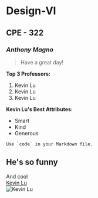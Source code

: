 # **Design-VI**
## CPE - 322
### *Anthony Magno*
> Have a great day!

**Top 3 Professors:**  
1. Kevin Lu
2. Kevin Lu
3. Kevin Lu

**Kevin Lu's Best Attributes:** 
- Smart
- Kind
- Generous

``Use `code` in your Markdown file.``  

He's so funny
---
And cool  
[Kevin Lu](https://www.stevens.edu/profile/klu2)  
![Kevin Lu]("C:\Users\antho\OneDrive\Pictures\Screenshots\KevinLu.jpg")
